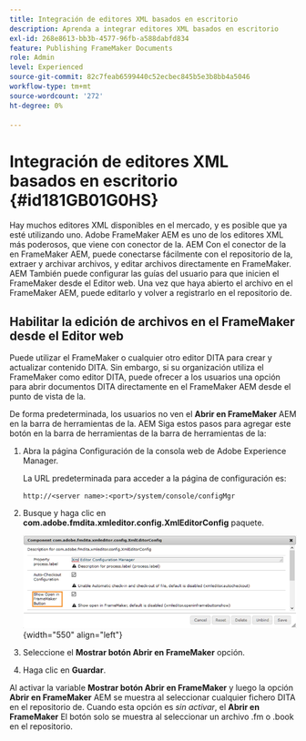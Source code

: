 ```yaml
---
title: Integración de editores XML basados en escritorio
description: Aprenda a integrar editores XML basados en escritorio
exl-id: 268e8613-bb3b-4577-96fb-a588dabfd834
feature: Publishing FrameMaker Documents
role: Admin
level: Experienced
source-git-commit: 82c7feab6599440c52ecbec845b5e3b8bb4a5046
workflow-type: tm+mt
source-wordcount: '272'
ht-degree: 0%

---
```


# Integración de editores XML basados en escritorio {#id181GB01G0HS}

Hay muchos editores XML disponibles en el mercado, y es posible que ya esté utilizando uno. Adobe FrameMaker AEM es uno de los editores XML más poderosos, que viene con conector de la. AEM Con el conector de la en FrameMaker AEM, puede conectarse fácilmente con el repositorio de la, extraer y archivar archivos, y editar archivos directamente en FrameMaker. AEM También puede configurar las guías del usuario para que inicien el FrameMaker desde el Editor web. Una vez que haya abierto el archivo en el FrameMaker AEM, puede editarlo y volver a registrarlo en el repositorio de.

## Habilitar la edición de archivos en el FrameMaker desde el Editor web

Puede utilizar el FrameMaker o cualquier otro editor DITA para crear y actualizar contenido DITA. Sin embargo, si su organización utiliza el FrameMaker como editor DITA, puede ofrecer a los usuarios una opción para abrir documentos DITA directamente en el FrameMaker AEM desde el punto de vista de la.

De forma predeterminada, los usuarios no ven el **Abrir en FrameMaker** AEM en la barra de herramientas de la. AEM Siga estos pasos para agregar este botón en la barra de herramientas de la barra de herramientas de la:

1. Abra la página Configuración de la consola web de Adobe Experience Manager.

   La URL predeterminada para acceder a la página de configuración es:

   ```http
   http://<server name>:<port>/system/console/configMgr
   ```

1. Busque y haga clic en **com.adobe.fmdita.xmleditor.config.XmlEditorConfig** paquete.

   ![](assets/open-in-fm-toolbar.png){width="550" align="left"}

1. Seleccione el **Mostrar botón Abrir en FrameMaker** opción.

1. Haga clic en **Guardar**.


Al activar la variable **Mostrar botón Abrir en FrameMaker** y luego la opción **Abrir en FrameMaker** AEM se muestra al seleccionar cualquier fichero DITA en el repositorio de. Cuando esta opción es *sin activar*, el **Abrir en FrameMaker** El botón solo se muestra al seleccionar un archivo .fm o .book en el repositorio.
